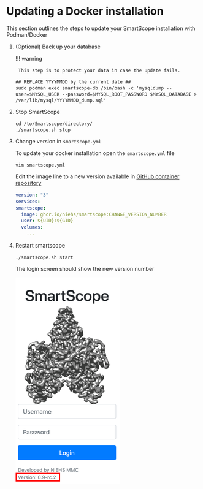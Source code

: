 # Updating a Docker installation


This section outlines the steps to update your SmartScope installation with Podman/Docker

1. (Optional) Back up your database

    !!! warning

        This step is to protect your data in case the update fails.

    ```shell-session
    ## REPLACE YYYYMMDD by the current date ##
    sudo podman exec smartscope-db /bin/bash -c 'mysqldump --user=$MYSQL_USER --password=$MYSQL_ROOT_PASSWORD $MYSQL_DATABASE > /var/lib/mysql/YYYYMMDD_dump.sql'
    ```

2. Stop SmartScope

    ```shell-session
    cd /to/Smartscope/directory/
    ./smartscope.sh stop
    ```

3. Change version in `smartscope.yml`

    To update your docker installation open the `smartscope.yml` file
    ```shell-session
    vim smartscope.yml
    ```
    Edit the image line to a new version available in [GitHub container repository](https://github.com/NIEHS/SmartScope/pkgs/container/smartscope)
    ```yaml
    version: "3"
    services:
    smartscope:
      image: ghcr.io/niehs/smartscope:CHANGE_VERSION_NUMBER
      user: ${UID}:${GID}
      volumes: 
        ...
    ```

4. Restart smartscope

    ```shell-session
    ./smartscope.sh start
    ```

    The login screen should show the new version number

    ![](../assets/update_version.png)

